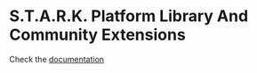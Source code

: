 # S.T.A.R.K. Platform Library And Community Extensions

Check the [documentation](https//stark.markparker.me/contributing-and-shared-usage-stark-place)
